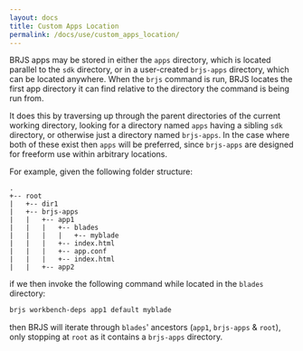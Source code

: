 ```yaml
---
layout: docs
title: Custom Apps Location
permalink: /docs/use/custom_apps_location/
---
```


BRJS apps may be stored in either the `apps` directory, which is located parallel to the `sdk` directory, or in a user-created `brjs-apps` directory, which can be located anywhere. When the `brjs` command is run, BRJS locates the first app directory it can find relative to the directory the command is being run from.

It does this by traversing up through the parent directories of the current working directory, looking for a directory named `apps` having a sibling `sdk` directory, or otherwise just a directory named `brjs-apps`. In the case where both of these exist then `apps` will be preferred, since `brjs-apps` are designed for freeform use within arbitrary locations.

For example, given the following folder structure:

```
.
+-- root
|   +-- dir1
|   +-- brjs-apps
|   |   +-- app1
|   |   |   +-- blades
|   |   |   |   +-- myblade
|   |   |   +-- index.html
|   |   |   +-- app.conf
|   |   |   +-- index.html
|   |   +-- app2
```

if we then invoke the following command while located in the `blades` directory:

```bash
brjs workbench-deps app1 default myblade
```

then BRJS will iterate through `blades`' ancestors (`app1`, `brjs-apps` & `root`), only stopping at `root` as it contains a `brjs-apps` directory.

